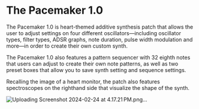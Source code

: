 # The Pacemaker 1.0

The Pacemaker 1.0 is heart-themed additive synthesis patch that allows the user to adjust settings on four different oscillators—including oscillator types, filter types, ADSR graphs, note duration, pulse width modulation and more—in order to create their own custom synth.

The Pacemaker 1.0 also features a pattern sequencer with 32 eighth notes that users can adjust to create their own note patterns, as well as two preset boxes that allow you to save synth setting and sequence settings.

Recalling the image of a heart monitor, the patch also features spectroscopes on the righthand side that visualize the shape of the synth.

![Uploading Screenshot 2024-02-24 at 4.17.21 PM.png…]()
